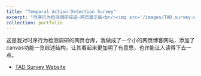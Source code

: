 ```yaml
---
title: "Temporal Action Detection Survey"
excerpt: "时序行为检测调研综述-网页展示版<br/><img src='/images/TAD_survey.webp'>"
collection: portfolio
---
```


这是我对时序行为检测调研的网页仓库，我做成了一个小的网页博客网站，添加了canvas功能一览综述结构，让其看起来更加明了有意思，也许能让人读得下去一点。

- [TAD Survey Website](http://117.72.207.245/)